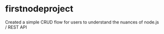 # firstnodeproject
Created a simple CRUD flow for users to understand the nuances of node.js / REST API
